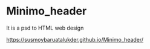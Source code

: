 # Minimo_header
It is a psd to HTML web design

https://susmoybaruatalukder.github.io/Minimo_header/
